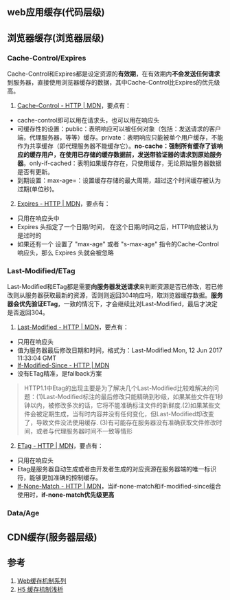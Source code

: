 ## web应用缓存(代码层级)
## 浏览器缓存(浏览器层级)
### Cache-Control/Expires
Cache-Control和Expires都是设定资源的**有效期**，在有效期内**不会发送任何请求**到服务器，直接使用浏览器缓存的数据，其中Cache-Control比Expires的优先级高。
1. [Cache-Control - HTTP | MDN](https://developer.mozilla.org/zh-CN/docs/Web/HTTP/Headers/Cache-Control)，要点有：
  - cache-control即可以用在请求头，也可以用在响应头
  - 可缓存性的设置：public：表明响应可以被任何对象（包括：发送请求的客户端，代理服务器，等等）缓存。private：表明响应只能被单个用户缓存，不能作为共享缓存（即代理服务器不能缓存它）。**no-cache：强制所有缓存了该响应的缓存用户，在使用已存储的缓存数据前，发送带验证器的请求到原始服务器**。only-if-cached：表明如果缓存存在，只使用缓存，无论原始服务器数据是否有更新。
  - 到期设置：max-age=<seconds>：设置缓存存储的最大周期，超过这个时间缓存被认为过期(单位秒)。
2. [Expires - HTTP | MDN](https://developer.mozilla.org/zh-CN/docs/Web/HTTP/Headers/Expires)，要点有：
  - 只用在响应头中
  - Expires 头指定了一个日期/时间， 在这个日期/时间之后，HTTP响应被认为是过时的
  - 如果还有一个 设置了 "max-age" 或者 "s-max-age" 指令的Cache-Control响应头，那么  Expires 头就会被忽略

### Last-Modified/ETag
Last-Modified和ETag都是需要**向服务器发送请求**来判断资源是否已修改，若已修改则从服务器获取最新的资源，否则则返回304响应吗，取浏览器缓存数据。**服务器会优先验证ETag**，一致的情况下，才会继续比对Last-Modified，最后才决定是否返回304。
1. [Last-Modified - HTTP | MDN](https://developer.mozilla.org/en-US/docs/Web/HTTP/Headers/Last-Modified)，要点有：
  - 只用在响应头
  - 值为服务器最后修改日期和时间，格式为：Last-Modified:Mon, 12 Jun 2017 11:33:04 GMT
  - [If-Modified-Since - HTTP | MDN](https://developer.mozilla.org/en-US/docs/Web/HTTP/Headers/If-Modified-Since)
  - 没有ETag精准，是fallback方案
  > HTTP1.1中Etag的出现主要是为了解决几个Last-Modified比较难解决的问题：(1)Last-Modified标注的最后修改只能精确到秒级，如果某些文件在1秒钟以内，被修改多次的话，它将不能准确标注文件的新鲜度.(2)如果某些文件会被定期生成，当有时内容并没有任何变化，但Last-Modified却改变了，导致文件没法使用缓存.
(3)有可能存在服务器没有准确获取文件修改时间，或者与代理服务器时间不一致等情形
2. [ETag - HTTP | MDN](https://developer.mozilla.org/en-US/docs/Web/HTTP/Headers/ETag)，要点有：
  - 只用在响应头
  - Etag是服务器自动生成或者由开发者生成的对应资源在服务器端的唯一标识符，能够更加准确的控制缓存。
  - [If-None-Match - HTTP | MDN](https://developer.mozilla.org/en-US/docs/Web/HTTP/Headers/If-None-Match)，当if-none-match和if-modified-since组合使用时，**if-none-match优先级更高**
### Data/Age

## CDN缓存(服务器层级)

## 参考
1. [Web缓存机制系列](http://www.alloyteam.com/2012/03/web-cache-2-browser-cache/)
2. [H5 缓存机制浅析](https://segmentfault.com/a/1190000004132566)
